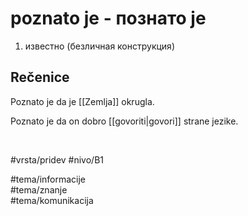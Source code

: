# poznato je - познато је

1. известно (безличная конструкция)  

## Rečenice

Poznato je da je [[Zemlja]] okrugla.  

Poznato je da on dobro [[govoriti|govori]] strane jezike.  

<br>

#vrsta/pridev
#nivo/B1  

#tema/informacije  
#tema/znanje  
#tema/komunikacija
